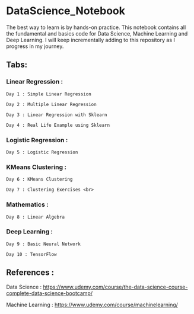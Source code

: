 # DataScience_Notebook 
The best way to learn is by hands-on practice. 
This notebook contains all the fundamental and basics code for Data Science, Machine Learning and Deep Learning. I will keep incrementally adding to this repository as I progress in my journey. 

## Tabs:
  ### Linear Regression :
    Day 1 : Simple Linear Regression 
  
    Day 2 : Multiple Linear Regression
  
    Day 3 : Linear Regression with Sklearn
  
    Day 4 : Real Life Example using Sklearn
  
  ### Logistic Regression :
    Day 5 : Logistic Regression
  
  ### KMeans Clustering :
    Day 6 : KMeans Clustering 
  
    Day 7 : Clustering Exercises <br>
  
  ### Mathematics :
    Day 8 : Linear Algebra
  
  ### Deep Learning :
    Day 9 : Basic Neural Network
    
    Day 10 : TensorFlow 

## References :
Data Science : https://www.udemy.com/course/the-data-science-course-complete-data-science-bootcamp/

Machine Learning : https://www.udemy.com/course/machinelearning/

